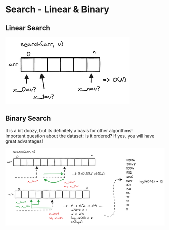 # Search - Linear & Binary

## Linear Search

![linear search](./images/linear-search.excalidraw.png)

## Binary Search

It is a bit doozy, but its definitely a basis for other algorithms!<br /> Important question about the dataset: is it ordered? If yes, you will have great advantages!

![binary search](./images/binary-search.excalidraw.png)
